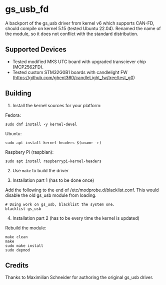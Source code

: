 # gs_usb_fd

A backport of the gs_usb driver from kernel v6 which supports CAN-FD, should compile on kernel 5.15 (tested Ubuntu 22.04). Renamed the name of the module, so it does not conflict with the standard distribution.

## Supported Devices

- Tested modified MKS UTC board with upgraded transciever chip (MCP2562FD).
- Tested custom STM32G0B1 boards with candlelight FW (https://github.com/ghent360/candleLight_fw/tree/test_g0)

## Building

1. Install the kernel sources for your platform:

Fedora:

```
sudo dnf install -y kernel-devel
```

Ubuntu:

```
sudo apt install kernel-headers-$(uname -r)
```

Raspbery Pi (raspbian):
```
sudo apt install raspberrypi-kernel-headers
```

2. Use `make` to build the driver

3. Installation part 1 (has to be done once)

Add the following to the end of /etc/modprobe.d/blacklist.conf. This would disable the old gs_usb module from loading.
```
# Doing work on gs_usb, blacklist the system one.
blacklist gs_usb
```
4. Installation part 2 (has to be every time the kernel is updated)

Rebuild the module:
```
make clean
make
sudo make install
sudo depmod
```

## Credits

Thanks to Maximilian Schneider for authoring the original gs_usb driver.
